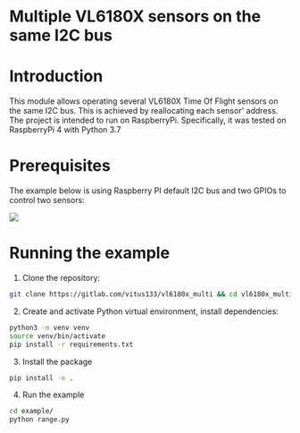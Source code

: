 # __Multiple VL6180X sensors on the same I2C bus__

# Introduction

This module allows operating several VL6180X Time Of Flight sensors on the same I2C bus. This is achieved by reallocating each sensor' address.
The project is intended to run on RaspberryPi. Specifically, it was tested on RaspberryPi 4 with Python 3.7

# Prerequisites
The example below is using Raspberry PI default I2C bus and two GPIOs to control two sensors:

<img src="images/connections.png">

# Running the example
1. Clone the repository:
```bash
git clone https://gitlab.com/vitus133/vl6180x_multi && cd vl6180x_multi
```
2. Create and activate Python virtual environment, install dependencies:
```bash
python3 -m venv venv
source venv/bin/activate
pip install -r requirements.txt

```
3. Install the package
```bash
pip install -e .
```
4. Run the example
```bash
cd example/
python range.py
```





